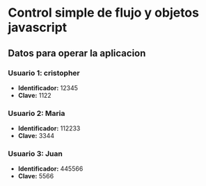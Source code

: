 # Control simple de flujo y objetos javascript

## Datos para operar la aplicacion  


### Usuario 1: cristopher
- **Identificador:** 12345
- **Clave:** 1122

### Usuario 2: Maria
- **Identificador:** 112233
- **Clave:** 3344

### Usuario 3: Juan
- **Identificador:** 445566
- **Clave:** 5566

